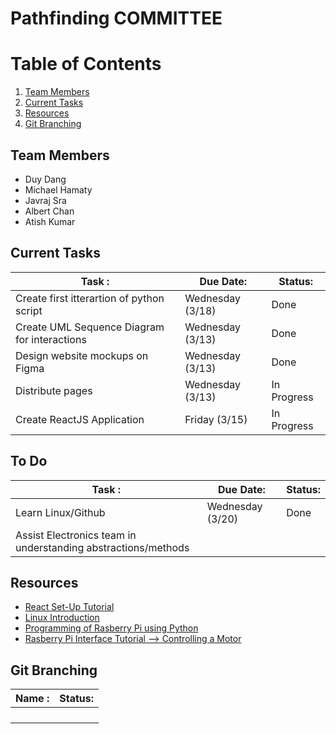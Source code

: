 # Pathfinding COMMITTEE
# Table of Contents
1. [Team Members](#team-members)
2. [Current Tasks](#current-tasks)
3. [Resources](#resources)
4. [Git Branching](#git-branching)

## Team Members <a name="team-members"></a>

- Duy Dang
- Michael Hamaty
- Javraj Sra
- Albert Chan
- Atish Kumar

## Current Tasks <a name="current-tasks"></a>

| Task :                                         | Due Date:        | Status:     |
| ---------------------------------------------- | ---------------- | ----------- |
| Create first itterartion of python script      | Wednesday (3/18) | Done        |
| Create UML Sequence Diagram for interactions   | Wednesday (3/13) | Done        |
| Design website mockups on Figma                | Wednesday (3/13) | Done        |
| Distribute pages                               | Wednesday (3/13) | In Progress |
| Create ReactJS Application                     | Friday    (3/15) | In Progress |

## To Do <a name="to do"></a>

| Task :                                                         | Due Date:        | Status:     |
| -------------------------------------------------              | ---------------- | ----------- |
| Learn Linux/Github                                             | Wednesday (3/20) | Done        |
| Assist Electronics team in understanding abstractions/methods

## Resources <a name="resources"></a>
- [React Set-Up Tutorial](https://www.youtube.com/watch?v=Kum8fPPrt-E&t=319s)
- [Linux Introduction](https://www.youtube.com/watch?v=rrB13utjYV4&ab_channel=Fireship)
- [Programming of Rasberry Pi using Python](https://www.youtube.com/watch?v=ilbSR3k-7XE&ab_channel=drselim)
- [Rasberry Pi Interface Tutorial --> Controlling a Motor](https://www.electronicshub.org/raspberry-pi-l298n-interface-tutorial-control-dc-motor-l298n-raspberry-pi/)

## Git Branching <a name="git-branching"></a>

| Name :                                         | Status:     |
| ---------------------------------------------- | ----------- |
|                                                |        |
|                                                |         |
|                                                |         |
|                                                |         |
